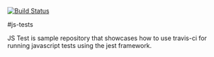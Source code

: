 [![Build Status](https://travis-ci.com/broken-bytes/js-tests.svg?branch=master)](https://travis-ci.com/broken-bytes/js-tests)

#js-tests

JS Test is sample repository that showcases how to use travis-ci for running javascript tests using the jest framework.

